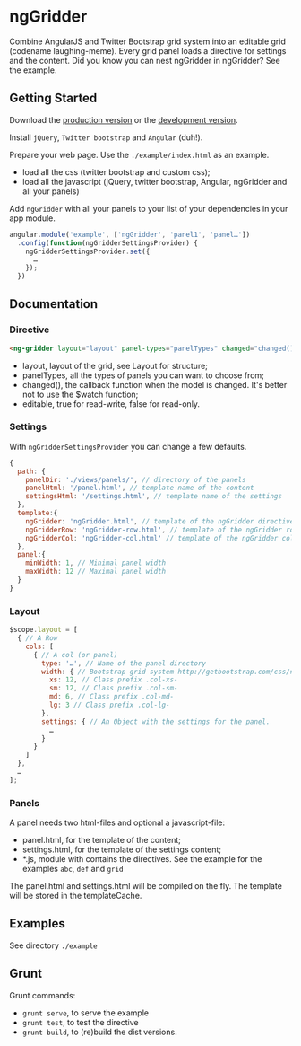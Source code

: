# ngGridder

Combine AngularJS and Twitter Bootstrap grid system into an editable grid (codename laughing-meme). Every grid panel loads a directive for settings and the content. Did you know you can nest ngGridder in ngGridder? See the example.

## Getting Started

Download the [production version][min] or the [development version][max].

[min]: https://github.com/eonlepapillon/ngGridder/blob/master/dist/ng-gridder.min.js
[max]: https://github.com/eonlepapillon/ngGridder/blob/master/dist/ng-gridder.js

Install ```jQuery```, ```Twitter bootstrap``` and ```Angular``` (duh!).

Prepare your web page. Use the ```./example/index.html``` as an example.
* load all the css (twitter bootstrap and custom css);
* load all  the javascript (jQuery, twitter bootstrap, Angular, ngGridder and all your panels)

Add ```ngGridder``` with all your panels to your list of your dependencies in your app module.

```javascript
angular.module('example', ['ngGridder', 'panel1', 'panel…'])
  .config(function(ngGridderSettingsProvider) {
    ngGridderSettingsProvider.set({
      …
    });
  })
```

## Documentation

### Directive

```html
<ng-gridder layout="layout" panel-types="panelTypes" changed="changed()" editable="editable"></ng-gridder>
```

* layout, layout of the grid, see Layout for structure;
* panelTypes, all the types of panels you can want to choose from;
* changed(), the callback function when the model is changed. It's better not to use the $watch function;
* editable, true for read-write, false for read-only.

### Settings

With ```ngGridderSettingsProvider``` you can change a few defaults.

```javascript
{
  path: {
    panelDir: './views/panels/', // directory of the panels
    panelHtml: '/panel.html', // template name of the content
    settingsHtml: '/settings.html', // template name of the settings
  },
  template:{
    ngGridder: 'ngGridder.html', // template of the ngGridder directive
    ngGridderRow: 'ngGridder-row.html', // template of the ngGridder row directive
    ngGridderCol: 'ngGridder-col.html' // template of the ngGridder col directive
  },
  panel:{
    minWidth: 1, // Minimal panel width
    maxWidth: 12 // Maximal panel width
  }
}
```

### Layout
 
```javascript
$scope.layout = [
  { // A Row
    cols: [
      { // A col (or panel)
        type: '…', // Name of the panel directory
        width: { // Bootstrap grid system http://getbootstrap.com/css/#grid
          xs: 12, // Class prefix .col-xs-
          sm: 12, // Class prefix .col-sm-
          md: 6, // Class prefix .col-md-
          lg: 3 // Class prefix .col-lg-
        },
        settings: { // An Object with the settings for the panel.
          … 
        }
      }
    ]
  },
  …
];
```

### Panels

A panel needs two html-files and optional a javascript-file:
* panel.html, for the template of the content;
* settings.html, for the template of the settings content;
* *.js, module with contains the directives. See the example for the examples ```abc```, ```def``` and ```grid```

The panel.html and settings.html will be compiled on the fly. The template will be stored in the templateCache.

## Examples
See directory ```./example```

## Grunt

Grunt commands:
* ```grunt serve```, to serve the example
* ```grunt test```, to test the directive
* ```grunt build```, to (re)build the dist versions.
